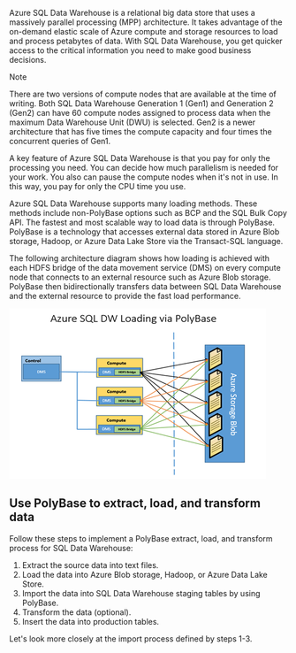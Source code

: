 Azure SQL Data Warehouse is a relational big data store that uses a massively parallel processing (MPP) architecture. It takes advantage of the on-demand elastic scale of Azure compute and storage resources to load and process petabytes of data. With SQL Data Warehouse, you get quicker access to the critical information you need to make good business decisions.

> [!NOTE]
> There are two versions of compute nodes that are available at the time of writing. Both SQL Data Warehouse Generation 1 (Gen1) and Generation 2 (Gen2) can have 60 compute nodes assigned to process data when the maximum Data Warehouse Unit (DWU) is selected. Gen2 is a newer architecture that has five times the compute capacity and four times the concurrent queries of Gen1.

A key feature of Azure SQL Data Warehouse is that you pay for only the processing you need. You can decide how much parallelism is needed for your work. You also can pause the compute nodes when it's not in use. In this way, you pay for only the CPU time you use.

Azure SQL Data Warehouse supports many loading methods. These methods include non-PolyBase options such as BCP and the SQL Bulk Copy API. The fastest and most scalable way to load data is through PolyBase. PolyBase is a technology that accesses external data stored in Azure Blob storage, Hadoop, or Azure Data Lake Store via the Transact-SQL language.

The following architecture diagram shows how loading is achieved with each HDFS bridge of the data movement service (DMS) on every compute node that connects to an external resource such as Azure Blob storage. PolyBase then bidirectionally transfers data between SQL Data Warehouse and the external resource to provide the fast load performance.

![Loading Azure SQL Data Warehouse via PolyBase](../media/2-load-azure-dw-via-polybase.png)

## Use PolyBase to extract, load, and transform data

Follow these steps to implement a PolyBase extract, load, and transform process for SQL Data Warehouse:

1. Extract the source data into text files.
2. Load the data into Azure Blob storage, Hadoop, or Azure Data Lake Store.
3. Import the data into SQL Data Warehouse staging tables by using PolyBase.
4. Transform the data (optional).
5. Insert the data into production tables.

Let's look more closely at the import process defined by steps 1-3.
